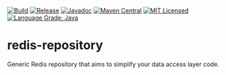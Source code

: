 [![Build](https://github.com/MihaiBogdanEugen/redis-repository/actions/workflows/build.yml/badge.svg)](https://github.com/MihaiBogdanEugen/redis-repository/actions/workflows/build.yml)
[![Release](https://img.shields.io/github/release/MihaiBogdanEugen/redis-repository.svg)](https://github.com/MihaiBogdanEugen/redis-repository/releases/latest)
[![Javadoc](https://javadoc.io/badge2/com.github.mihaibogdaneugen.redisrepository/redis-repository/javadoc.svg)](https://javadoc.io/doc/com.github.mihaibogdaneugen.redisrepository/redis-repository)
[![Maven Central](https://img.shields.io/maven-central/v/com.github.mihaibogdaneugen.redisrepository/redis-repository.svg)](https://mvnrepository.com/artifact/com.github.mihaibogdaneugen.redisrepository/redis-repository)
[![MIT Licensed](https://img.shields.io/badge/license-MIT-blue.svg)](./LICENSE)
[![Language Grade: Java](https://img.shields.io/lgtm/grade/java/g/com.github.mihaibogdaneugen.redisrepository/redis-repository.svg?logo=lgtm&logoWidth=18)](https://lgtm.com/projects/g/com.github.mihaibogdaneugen.redisrepository/redis-repository/context:java)

# redis-repository
Generic Redis repository that aims to simplify your data access layer code.
